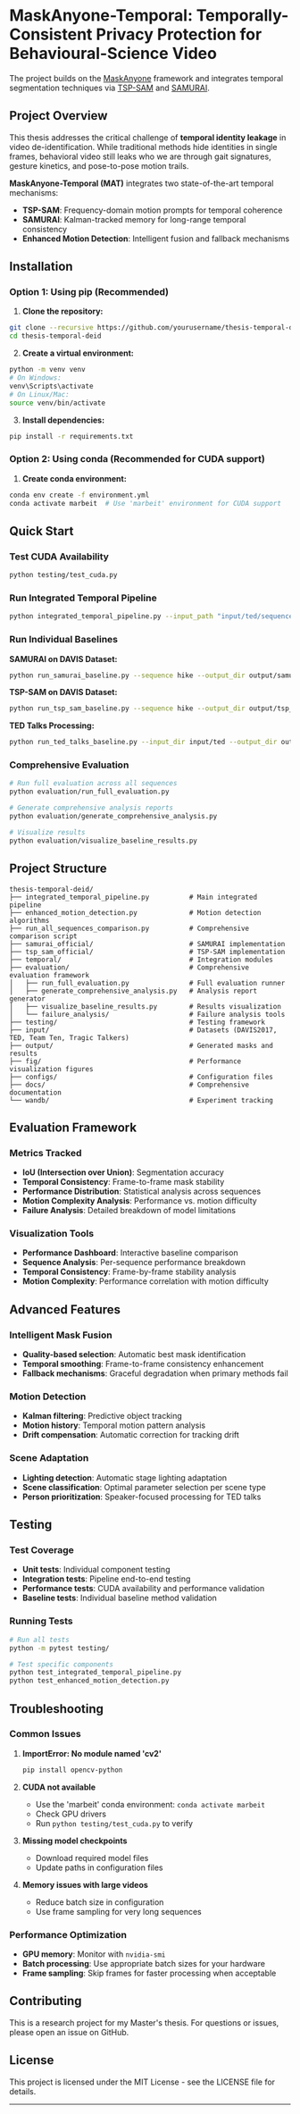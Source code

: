 # MaskAnyone-Temporal: Temporally-Consistent Privacy Protection for Behavioural-Science Video

<!-- This repository contains the official codebase for my Master's thesis at the University of Potsdam.  -->

The project builds on the [MaskAnyone](https://github.com/MaskAnyone/MaskAnyone) framework and integrates temporal segmentation techniques via [TSP-SAM](https://github.com/WenjunHui1/TSP-SAM) and [SAMURAI](https://github.com/yangchris11/samurai).

## Project Overview

This thesis addresses the critical challenge of **temporal identity leakage** in video de-identification. While traditional methods hide identities in single frames, behavioral video still leaks who we are through gait signatures, gesture kinetics, and pose-to-pose motion trails.

**MaskAnyone-Temporal (MAT)** integrates two state-of-the-art temporal mechanisms:
- **TSP-SAM**: Frequency-domain motion prompts for temporal coherence
- **SAMURAI**: Kalman-tracked memory for long-range temporal consistency
- **Enhanced Motion Detection**: Intelligent fusion and fallback mechanisms

<!-- ## Recent Developments (v2.0)

### TED Talk Optimizations
- **Drift threshold optimization**: Reduced from 0.85 to 0.50 for better TED talk handling
- **Quality-based reference storage**: Smart mask caching based on quality metrics
- **Scene type detection**: Automatic adaptation for stage lighting, high contrast, and standard scenes
- **Speaker prioritization**: Centrality, size, and aspect ratio-based person detection
- **Gesture movement handling**: Temporal smoothing for natural motion
- **TED-optimized fusion**: 60% SAMURAI + 40% TSP-SAM for optimal results

### Enhanced Pipeline Features
- **Integrated Temporal Pipeline**: Complete end-to-end processing with intelligent fallbacks
- **Motion-Aware Memory**: Kalman filtering for object tracking across frames
- **Quality-Based Mask Selection**: Automatic selection of best available masks
- **Comprehensive Evaluation Framework**: Multi-metric analysis across 90 DAVIS sequences -->

## Installation

### Option 1: Using pip (Recommended)

1. **Clone the repository:**
```bash
git clone --recursive https://github.com/yourusername/thesis-temporal-deid.git
cd thesis-temporal-deid
```

2. **Create a virtual environment:**
```bash
python -m venv venv
# On Windows:
venv\Scripts\activate
# On Linux/Mac:
source venv/bin/activate
```

3. **Install dependencies:**
```bash
pip install -r requirements.txt
```

### Option 2: Using conda (Recommended for CUDA support)

1. **Create conda environment:**
```bash
conda env create -f environment.yml
conda activate marbeit  # Use 'marbeit' environment for CUDA support
```

## Quick Start

### Test CUDA Availability
```bash
python testing/test_cuda.py
```

### Run Integrated Temporal Pipeline
```bash
python integrated_temporal_pipeline.py --input_path "input/ted/sequence_name" --output_path "output/integrated/sequence_name"
```

### Run Individual Baselines

**SAMURAI on DAVIS Dataset:**
```bash
python run_samurai_baseline.py --sequence hike --output_dir output/samurai/davis
```

**TSP-SAM on DAVIS Dataset:**
```bash
python run_tsp_sam_baseline.py --sequence hike --output_dir output/tsp_sam/davis
```

**TED Talks Processing:**
```bash
python run_ted_talks_baseline.py --input_dir input/ted --output_dir output/ted
```

### Comprehensive Evaluation
```bash
# Run full evaluation across all sequences
python evaluation/run_full_evaluation.py

# Generate comprehensive analysis reports
python evaluation/generate_comprehensive_analysis.py

# Visualize results
python evaluation/visualize_baseline_results.py
```
<!-- 
## Current Results

### DAVIS-2017 Dataset (90 Sequences)

**Overall Performance:**
- **SAMURAI**: Mean IoU 85.4%, Mean Temporal Consistency 69.3%
- **TSP-SAM**: Mean IoU 84.1%, Mean Temporal Consistency 67.7%
- **Performance Gap**: SAMURAI leads by 1.4% IoU and 1.6% temporal consistency

**Key Findings:**
- **89 out of 90 sequences**: SAMURAI outperforms TSP-SAM
- **High correlation (0.997)**: Both models share similar architectural limitations
- **Legitimate failures**: Zero IoU values represent genuine model limitations on challenging sequences

**Top Performing Sequences:**
- **hike**: SAMURAI 94.9% IoU, TSP-SAM 58.8% IoU
- **dog**: SAMURAI 96.5% IoU, TSP-SAM 77.5% IoU  
- **camel**: SAMURAI 97.7% IoU, TSP-SAM 85.7% IoU

### Behavioral Science Videos
- **TED Talks**: Optimized processing with speaker prioritization
- **Team Ten**: Custom interaction dataset support
- **Tragic Talkers**: Custom interaction dataset support -->

## Project Structure

```
thesis-temporal-deid/
├── integrated_temporal_pipeline.py          # Main integrated pipeline
├── enhanced_motion_detection.py             # Motion detection algorithms
├── run_all_sequences_comparison.py          # Comprehensive comparison script
├── samurai_official/                        # SAMURAI implementation
├── tsp_sam_official/                        # TSP-SAM implementation  
├── temporal/                                # Integration modules
├── evaluation/                              # Comprehensive evaluation framework
│   ├── run_full_evaluation.py               # Full evaluation runner
│   ├── generate_comprehensive_analysis.py   # Analysis report generator
│   ├── visualize_baseline_results.py        # Results visualization
│   └── failure_analysis/                    # Failure analysis tools
├── testing/                                 # Testing framework
├── input/                                   # Datasets (DAVIS2017, TED, Team Ten, Tragic Talkers)
├── output/                                  # Generated masks and results
├── fig/                                     # Performance visualization figures
├── configs/                                 # Configuration files
├── docs/                                    # Comprehensive documentation
└── wandb/                                   # Experiment tracking
```

## Evaluation Framework

### Metrics Tracked
- **IoU (Intersection over Union)**: Segmentation accuracy
- **Temporal Consistency**: Frame-to-frame mask stability
- **Performance Distribution**: Statistical analysis across sequences
- **Motion Complexity Analysis**: Performance vs. motion difficulty
- **Failure Analysis**: Detailed breakdown of model limitations

### Visualization Tools
- **Performance Dashboard**: Interactive baseline comparison
- **Sequence Analysis**: Per-sequence performance breakdown
- **Temporal Consistency**: Frame-by-frame stability analysis
- **Motion Complexity**: Performance correlation with motion difficulty

## Advanced Features

### Intelligent Mask Fusion
- **Quality-based selection**: Automatic best mask identification
- **Temporal smoothing**: Frame-to-frame consistency enhancement
- **Fallback mechanisms**: Graceful degradation when primary methods fail

### Motion Detection
- **Kalman filtering**: Predictive object tracking
- **Motion history**: Temporal motion pattern analysis
- **Drift compensation**: Automatic correction for tracking drift

### Scene Adaptation
- **Lighting detection**: Automatic stage lighting adaptation
- **Scene classification**: Optimal parameter selection per scene type
- **Person prioritization**: Speaker-focused processing for TED talks

<!-- ## Documentation

Comprehensive documentation is available in the `docs/` directory:

- **QUICK_REFERENCE.md**: Essential commands and workflows
- **TESTING_README.md**: Testing framework and procedures
- **THESIS_METRICS_GUIDE.md**: Detailed metrics explanation
- **BASELINE_TO_SOLUTION_MAPPING.md**: Problem-solution mapping
- **TED_OPTIMIZATIONS_SUMMARY.md**: TED talk specific optimizations
- **WANDB_FIXES_SUMMARY.md**: Experiment tracking solutions -->

## Testing

### Test Coverage
- **Unit tests**: Individual component testing
- **Integration tests**: Pipeline end-to-end testing
- **Performance tests**: CUDA availability and performance validation
- **Baseline tests**: Individual baseline method validation

### Running Tests
```bash
# Run all tests
python -m pytest testing/

# Test specific components
python test_integrated_temporal_pipeline.py
python test_enhanced_motion_detection.py
```

## Troubleshooting

### Common Issues

1. **ImportError: No module named 'cv2'**
   ```bash
   pip install opencv-python
   ```

2. **CUDA not available**
   - Use the 'marbeit' conda environment: `conda activate marbeit`
   - Check GPU drivers
   - Run `python testing/test_cuda.py` to verify

3. **Missing model checkpoints**
   - Download required model files
   - Update paths in configuration files

4. **Memory issues with large videos**
   - Reduce batch size in configuration
   - Use frame sampling for very long sequences

### Performance Optimization
- **GPU memory**: Monitor with `nvidia-smi`
- **Batch processing**: Use appropriate batch sizes for your hardware
- **Frame sampling**: Skip frames for faster processing when acceptable

## Contributing

This is a research project for my Master's thesis. For questions or issues, please open an issue on GitHub.

## License

This project is licensed under the MIT License - see the LICENSE file for details.

<!-- ## Citation

If you use this code in your research, please cite: -->

<!-- ```bibtex
@misc{maskanyone_temporal_2024,
  title={MaskAnyone-Temporal: Temporally-Consistent Privacy Protection for Behavioural-Science Video},
  author={Your Name},
  year={2024},
  note={Master's Thesis, University of Potsdam}
}
``` -->

---

<!-- **Last Updated**: December 2024  
**Version**: 2.0  
**Status**: Active Development - Comprehensive evaluation complete, TED optimizations implemented -->

